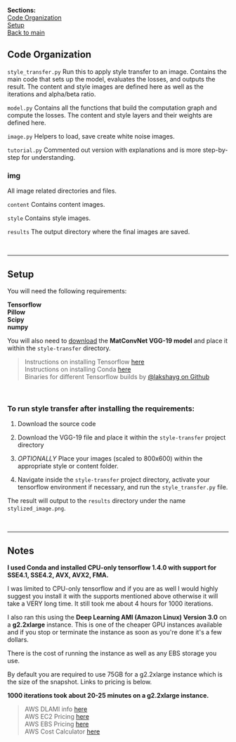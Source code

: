 **Sections:**  
[Code Organization](#organization)  
[Setup](#setup)  
[Back to main](./)
<br>

<a name="organization"></a>
## Code Organization

`style_transfer.py`
Run this to apply style transfer to an image. Contains the main code that sets up the model, evaluates the losses, and outputs the result. The content and style images are defined here as well as the iterations and alpha/beta ratio.

`model.py`
Contains all the functions that build the computation graph and compute the losses. The content and style layers and their weights are defined here.

`image.py`
Helpers to load, save create white noise images.

`tutorial.py`
Commented out version with explanations and is more step-by-step for understanding.

### img
All image related directories and files.

`content`
Contains content images.

`style`
Contains style images.

`results`
The output directory where the final images are saved.

<br>

___
<a name="setup"></a>
## Setup

You will need the following requirements:

**Tensorflow  
Pillow  
Scipy  
numpy**

You will also need to [download](http://www.vlfeat.org/matconvnet/pretrained/#downloading-the-pre-trained-models) the **MatConvNet VGG-19 model** and place it within the `style-transfer` directory.

> Instructions on installing Tensorflow [here](https://www.tensorflow.org/install/)  
> Instructions on installing Conda [here](https://conda.io/docs/user-guide/install/index.html)  
> Binaries for different Tensorflow builds by [@lakshayg on Github](https://github.com/lakshayg/tensorflow-build)

<br>

### To run style transfer after installing the requirements:

1. Download the source code

2. Download the VGG-19 file and place it within the `style-transfer` project directory

3. _OPTIONALLY_ Place your images (scaled to 800x600) within the appropriate style or content folder.

4. Navigate inside the `style-transfer` project directory, activate your tensorflow environment if necessary, and run the `style_transfer.py` file.

The result will output to the `results` directory under the name `stylized_image.png`.

<br>

___

## Notes

**I used Conda and installed CPU-only tensorflow 1.4.0 with support for SSE4.1, SSE4.2, AVX, AVX2, FMA.**

I was limited to CPU-only tensorflow and if you are as well I would highly suggest you install it with the supports mentioned above otherwise it will take a VERY long time. It still took me about 4 hours for 1000 iterations.

I also ran this using the **Deep Learning AMI (Amazon Linux) Version 3.0** on a **g2.2xlarge** instance. This is one of the cheaper GPU instances available and if you stop or terminate the instance as soon as you're done it's a few dollars.

There is the cost of running the instance as well as any EBS storage you use.

By default you are required to use 75GB for a g2.2xlarge instance which is the size of the snapshot. Links to pricing is below.

**1000 iterations took about 20-25 minutes on a g2.2xlarge instance.**


> AWS DLAMI info [here](https://docs.aws.amazon.com/dlami/latest/devguide/gs.html)    
> AWS EC2 Pricing [here](https://aws.amazon.com/ec2/pricing/)  
> AWS EBS Pricing [here](https://aws.amazon.com/ebs/pricing/)  
> AWS Cost Calculator [here](https://calculator.s3.amazonaws.com/index.html)
